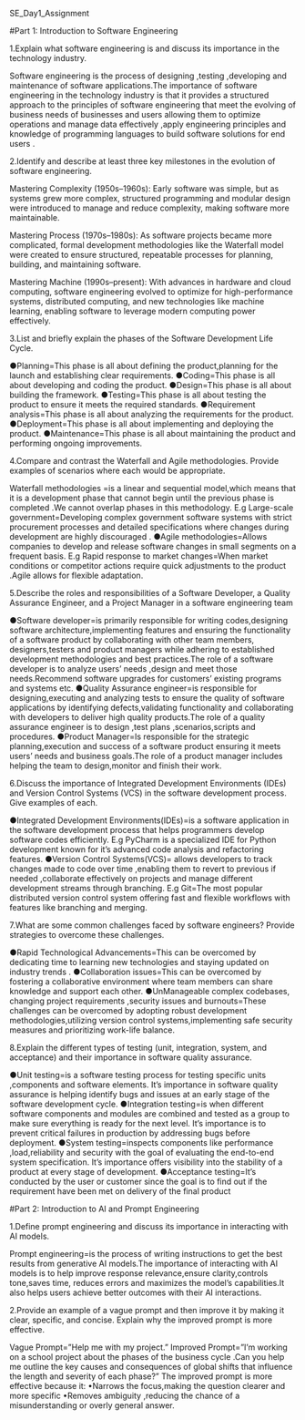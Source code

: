 SE_Day1_Assignment

#Part 1: Introduction to Software Engineering

1.Explain what software engineering is and discuss its importance in the technology industry. 

Software engineering is the process of designing ,testing ,developing and maintenance of software applications.The importance of software engineering in the technology industry is that it provides a structured approach to the principles of software engineering that meet the evolving of business needs of businesses and users allowing them to optimize operations and manage data effectively ,apply engineering principles and knowledge of programming languages to build software solutions for end users .


2.Identify and describe at least three key milestones in the evolution of software engineering. 

Mastering Complexity (1950s–1960s): Early software was simple, but as systems grew more complex, structured programming and modular design were introduced to manage and reduce complexity, making software more maintainable.

Mastering Process (1970s–1980s): As software projects became more complicated, formal development methodologies like the Waterfall model were created to ensure structured, repeatable processes for planning, building, and maintaining software.

Mastering Machine (1990s–present): With advances in hardware and cloud computing, software engineering evolved to optimize for high-performance systems, distributed computing, and new technologies like machine learning, enabling software to leverage modern computing power effectively.

3.List and briefly explain the phases of the Software Development Life Cycle.

●Planning=This phase is all about defining the product,planning for the launch and establishing clear requirements.
●Coding=This phase is all about developing and coding the product.
●Design=This phase is all about building the framework.
●Testing=This phase is all about testing the product to ensure it meets the required standards.
●Requirement analysis=This phase is all about analyzing the requirements for the product.
●Deployment=This phase is all about implementing and deploying the product.
●Maintenance=This phase is all about maintaining the product and performing ongoing improvements.

4.Compare and contrast the Waterfall and Agile methodologies. Provide examples of scenarios where each would be appropriate.

Waterfall methodologies =is a linear and sequential model,which means that it is a development phase that cannot begin until the previous phase is completed .We cannot overlap phases in this methodology.
E.g Large-scale government=Developing complex government software systems with strict procurement processes and detailed specifications where changes during development are highly discouraged .
●Agile methodologies=Allows companies to develop and release software changes in small segments on a frequent basis.
E.g Rapid response to market changes=When market conditions or competitor actions require quick adjustments to the product .Agile allows for flexible adaptation.

5.Describe the roles and responsibilities of a Software Developer, a Quality Assurance Engineer, and a Project Manager in a software engineering team

●Software developer=is primarily responsible for writing codes,designing software architecture,implementing features and ensuring the functionality of a software product by collaborating with other team members, designers,testers and product managers while adhering to established development methodologies and best practices.The role of a software developer is to analyze users’ needs ,design and meet those needs.Recommend software upgrades for customers’ existing programs and systems etc.
●Quality Assurance engineer=is responsible for designing,executing and analyzing tests to ensure the quality of software applications by identifying defects,validating functionality and collaborating with developers to deliver high quality products.The role of a quality assurance engineer is to design ,test plans ,scenarios,scripts and procedures.
●Product Manager=Is responsible for the strategic planning,execution and success of a software product ensuring it meets users’ needs and business goals.The role of a product manager includes helping the team to design,monitor and finish their work. 


6.Discuss the importance of Integrated Development Environments (IDEs) and Version Control Systems (VCS) in the software development process. Give examples of each.

●Integrated Development Environments(IDEs)=is a software application in the software development process that helps programmers develop software codes efficiently.
E.g PyCharm is a specialized IDE for Python development known for it’s advanced code analysis and refactoring features.
●Version Control Systems(VCS)= allows developers to track changes made to code over time ,enabling them to revert to previous if needed ,collaborate effectively on projects and manage different development streams through branching.
E.g Git=The most popular distributed version control system offering fast and flexible workflows with features like branching and merging.

7.What are some common challenges faced by software engineers? Provide strategies to overcome these challenges.

●Rapid Technological Advancements=This can be overcomed by dedicating time to learning new technologies and staying updated on industry trends .
●Collaboration issues=This can be overcomed by fostering a collaborative environment where team members can share knowledge and support each other.
●UnManageable complex codebases, changing project requirements ,security issues and burnouts=These challenges can be overcomed by adopting robust development methodologies,utilizing version control systems,implementing safe security measures and prioritizing work-life balance.

8.Explain the different types of testing (unit, integration, system, and acceptance) and their importance in software quality assurance.

●Unit testing=is a software testing process for testing specific units ,components and software elements. It’s importance in software quality assurance is helping identify bugs and issues at an early stage of the software development cycle.
●Integration testing=is when different software components and modules are combined and tested as a group to make sure everything is ready for the next level. It’s importance is to prevent critical failures in production by addressing bugs before deployment.
●System testing=inspects components like performance ,load,reliability and security with the goal of evaluating the end-to-end system specification. It’s importance offers visibility into the stability of a product at every stage of development.
●Acceptance testing=It’s conducted by the user or customer since the goal is to find out if the requirement have been met on delivery of the final product




#Part 2: Introduction to AI and Prompt Engineering

1.Define prompt engineering and discuss its importance in interacting with AI models.

Prompt engineering=is the process of writing instructions to get the best results from generative AI models.The importance of interacting with AI models is to help improve response relevance,ensure clarity,controls tone,saves time, reduces errors and maximizes the model’s capabilities.It also helps users achieve better outcomes with their AI interactions.

2.Provide an example of a vague prompt and then improve it by making it clear, specific, and concise. Explain why the improved prompt is more effective.

Vague Prompt=”Help me with my project.”
Improved Prompt=”I’m working on a school project about the phases of the business cycle .Can you help me outline the key causes and consequences of global shifts that influence the length and severity of each phase?”
The improved prompt is more effective because it:
•Narrows the focus,making the question clearer and more specific
•Removes ambiguity ,reducing the chance of a misunderstanding or overly general answer.

